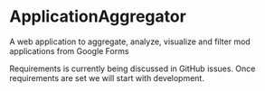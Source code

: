 # ApplicationAggregator
A web application to aggregate, analyze, visualize and filter mod applications from Google Forms

Requirements is currently being discussed in GitHub issues. Once requirements are set we will start with development.
